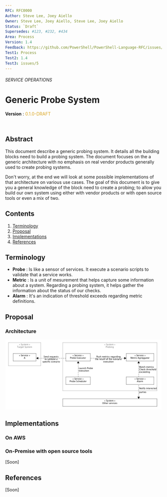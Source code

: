 ```yaml
---
RFC: RFC0000
Author: Steve Lee, Joey Aiello
Owner: Steve Lee, Joey Aiello, Steve Lee, Joey Aiello
Status: `Draft`
Supersedes: #123, #232, #434
Area: Process
Version: 1.4
Feedback: https://github.com/PowerShell/PowerShell-Language-RFC/issues/5
Test1: Process
Test2: 1.4
Test3: issues/5
---
```




###### SERVICE OPERATIONS
# Generic Probe System

**Version** : <span style="color:GoldenRod">0.1.0-DRAFT</span>

<br>

## Abstract

This document describe a generic probing system. It details all the building blocks need to build a probing system. The document focuses on the a generic architecture with no emphasis on real vendor products generally used to create probing systems.

Don't worry, at the end we will look at some possible implementations of that architecture on various use cases.
The goal of this document is to give you a general knowledge of the block need to create a probing; to allow you build our own system using either with vendor products or with open source tools or even a mix of two. 


## Contents

  1. [Terminology]
  1. [Proposal]
  1. [Implementations]
  1. [References]


## Terminology

* **Probe** : Is like a sensor of services. It execute a scenario scripts to validate that a service works.
* **Metric** : Is a unit of mesurement that helps capture some information about a system. Regarding a probing system, it helps gather the information about the status of our checks.
* **Alarm** : It's an indication of threshold exceeds regarding  metric definitions.

## Proposal

### Architecture

![PRJ-ARC.PRS.generic-probe-system-v0.1.0](assets/imgs/PRJ-ARC.PRS.generic-probe-system-v0.1.0.png)

## Implementations 

### On AWS

### On-Premise with open source tools


[Soon]

## References

[Soon]


[Background]:#background
[Terminology]:#terminology
[Implementations]:#implementations
[Proposal]:#proposal
[References]:#references
